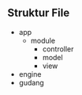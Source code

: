 <h2>Struktur File</h2>
<p>
	<ul>
	    <li>app
			<ul>
			    <li>module
					<ul>
					    <li>controller</li>
					    <li>model</li>
					    <li>view</li>
					</ul>
			    </li>
			</ul>
	    </li>
	    <li>engine</li>
	    <li>gudang</li>
	</ul>
</p>
